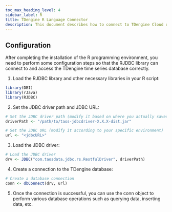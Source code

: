 ```yaml
---
toc_max_heading_level: 4
sidebar_label: R
title: TDengine R Language Connector
description: This document describes how to connect to TDengine Cloud using the R connector.
---
```


## Configuration

After completing the installation of the R programming environment, you need to perform some configuration steps so that the RJDBC library can connect to and access the TDengine time series database correctly.

1. Load the RJDBC library and other necessary libraries in your R script:

```r
library(DBI)
library(rJava)
library(RJDBC)
```

2. Set the JDBC driver path and JDBC URL:

```r
# Set the JDBC driver path (modify it based on where you actually saved it)
driverPath <- "/path/to/taos-jdbcdriver-X.X.X-dist.jar"

# Set the JDBC URL (modify it according to your specific environment)
url <- "<jdbcURL>"
```

3. Load the JDBC driver:

```r
# Load the JDBC driver
drv <- JDBC("com.taosdata.jdbc.rs.RestfulDriver", driverPath)
```

4. Create a connection to the TDengine database:

```r
# Create a database connection
conn <- dbConnect(drv, url)
```

5. Once the connection is successful, you can use the conn object to perform various database operations such as querying data, inserting data, etc.
